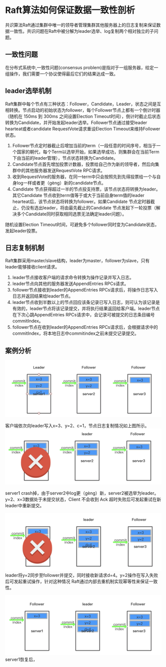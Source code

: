 # Raft算法如何保证数据一致性剖析

共识算法Raft通过集群中唯一的领导者管理集群其他服务器上的日志复制来保证数据一致性。共识问题在Raft中被分解为leader选举、log复制两个相对独立的子问题。

## 一致性问题

在分布式系统中,一致性问题\(consensus problem\)是指对于一组服务器，给定一组操作，我们需要一个协议使得最后它们的结果达成一致。

## leader选举机制

Raft集群中每个节点有三种状态：Follower，Candidate，Leader，状态之间是互相转换。节点启动的初始状态为follower，每个Follower节点上都有一个倒计时器 （随机在 150ms 到 300ms 之间设置Election Timeout时间），倒计时截止后状态转换为Candidate，并开始发起leader选举。Follower节点通过接受leader hearteat或者candidate RequestVote请求重设Election Timeout来维持Follower状态。

1. Follower节点定时器截止后增加当前的term（一段任意的时间序号，相当于一个国家的朝代，每个Term以选举开始，如果选举成功，则集群会在当前Term下由当前的leader管理），节点状态转换为Candidate。
2. Candidate节点首先增加投票计数器，投票给自己作为新的领导者，然后向集群中的其他服务器发送RequestVote RPC请求。
3. 收到RequestVote的服务器，在同一term中只会按照先到先得投票给一个与自身log一样或者更（gèng）新的candidate节点。
4. Candidate 节点获得超过一半的节点投支持票，该节点状态将转换为leader。其它Candidate 节点收到term值等于或大于当前自身term值的leader hearteat后，该节点状态将转换为follower。如果Candidate 节点定时器截止，仍没有选出leader，将由最先截止的Candidate 节点发起下一轮投票（解决多个Candidate同时获取相同选票无法确定leader问题）。

随机设置Election Timeout时间，可避免多个follower同时变为Candidate状态，发起leader投票。

## 日志复制机制

Raft集群采用master/slave结构，leader为master，follower为slave，只有leader能够接收client请求。

1. leader节点接收客户端的请求命令转换为操作记录并写入日志。
2. leader节点向其他的服务器发送AppendEntries RPCs请求。
3. follower节点接收到leader的AppendEntries RPCs请求后，将操作日志写入日志并返回结果给leader节点。
4. leader节点收到半数以上的节点回应该条记录已写入日志，则可认为该记录是有效的，leader节点将该记录提交，并将执行结果返回给客户端。leader节点在下次心跳AppendEntries RPCs请求中，会记录可被提交的日志条目编号commitIndex。
5. follower节点在收到leader的AppendEntries RPCs请求后，会根据请求中的commitIndex，将本地日志中commitindex之前未提交记录提交。

## 案例分析

![](/assets/rsa-1.png)

客户端依次向leader写入x=3、y=2、c=1，节点日志复制情况如上图所示。![](/assets/rsa-2.png)

server1 crash掉，由于server2中log更（gèng）新，server2被选举为leader。y=2、x=3数据处于未提交状态，Client 不会收到 Ack 超时失败后可发起重试在新leader中重新提交。

![](/assets/rsa-3.png)leader将y=2同步至follower并提交，同时接收新请求d=4。y=2操作在写入失败后可发起重试操作，针对这种情况 Raft通过内部去重机制实现幂等性来保证一致性。

![](/assets/rsa-4.png)server1恢复后，

